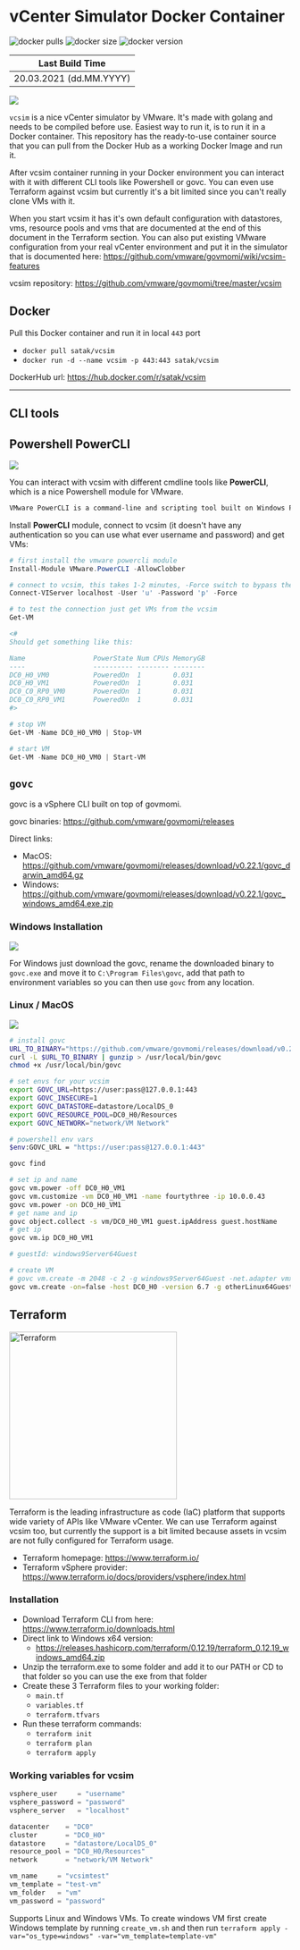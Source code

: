 # vCenter Simulator Docker Container

![docker pulls](https://img.shields.io/docker/pulls/satak/vcsim.svg)
![docker size](https://img.shields.io/docker/image-size/satak/vcsim.svg)
![docker version](https://img.shields.io/docker/v/satak/vcsim.svg)

| Last Build Time         |
| ----------------------- |
| 20.03.2021 (dd.MM.YYYY) |

<img src="https://img.icons8.com/color/96/000000/vmware.png">

`vcsim` is a nice vCenter simulator by VMware. It's made with golang and needs to be compiled before use. Easiest way to run it, is to run it in a Docker container. This repository has the ready-to-use container source that you can pull from the Docker Hub as a working Docker Image and run it.

After vcsim container running in your Docker environment you can interact with it with different CLI tools like Powershell or govc. You can even use Terraform against vcsim but currently it's a bit limited since you can't really clone VMs with it.

When you start vcsim it has it's own default configuration with datastores, vms, resource pools and vms that are documented at the end of this document in the Terraform section. You can also put existing VMware configuration from your real vCenter environment and put it in the simulator that is documented here: <https://github.com/vmware/govmomi/wiki/vcsim-features>

vcsim repository: <https://github.com/vmware/govmomi/tree/master/vcsim>

## Docker

Pull this Docker container and run it in local `443` port

- `docker pull satak/vcsim`
- `docker run -d --name vcsim -p 443:443 satak/vcsim`

DockerHub url: <https://hub.docker.com/r/satak/vcsim>

---

## CLI tools

## Powershell PowerCLI

<img src="https://img.icons8.com/color/96/000000/powershell.png">

You can interact with vcsim with different cmdline tools like **PowerCLI**, which is a nice Powershell module for VMware.

```txt
VMware PowerCLI is a command-line and scripting tool built on Windows PowerShell, and provides more than 700 cmdlets for managing and automating vSphere, vCloud, vRealize Operations Manager, vSAN, NSX-T, VMware Cloud on AWS, VMware HCX, VMware Site Recovery Manager, and VMware Horizon environments.
```

Install **PowerCLI** module, connect to vcsim (it doesn't have any authentication so you can use what ever username and password) and get VMs:

```powershell
# first install the vmware powercli module
Install-Module VMware.PowerCLI -AllowClobber

# connect to vcsim, this takes 1-2 minutes, -Force switch to bypass the SSL certificate issue. Username and password can be anything, there is no authentication
Connect-VIServer localhost -User 'u' -Password 'p' -Force

# to test the connection just get VMs from the vcsim
Get-VM

<#
Should get something like this:

Name                 PowerState Num CPUs MemoryGB
----                 ---------- -------- --------
DC0_H0_VM0           PoweredOn  1        0.031
DC0_H0_VM1           PoweredOn  1        0.031
DC0_C0_RP0_VM0       PoweredOn  1        0.031
DC0_C0_RP0_VM1       PoweredOn  1        0.031
#>

# stop VM
Get-VM -Name DC0_H0_VM0 | Stop-VM

# start VM
Get-VM -Name DC0_H0_VM0 | Start-VM
```

## `govc`

govc is a vSphere CLI built on top of govmomi.

govc binaries: <https://github.com/vmware/govmomi/releases>

Direct links:

- MacOS: <https://github.com/vmware/govmomi/releases/download/v0.22.1/govc_darwin_amd64.gz>
- Windows: <https://github.com/vmware/govmomi/releases/download/v0.22.1/govc_windows_amd64.exe.zip>

### Windows Installation

<img src="https://img.icons8.com/color/48/000000/windows-10.png">

For Windows just download the govc, rename the downloaded binary to `govc.exe` and move it to `C:\Program Files\govc`, add that path to environment variables so you can then use `govc` from any location.

### Linux / MacOS

<img src="https://img.icons8.com/color/48/000000/linux.png">

```bash
# install govc
URL_TO_BINARY="https://github.com/vmware/govmomi/releases/download/v0.22.1/govc_darwin_amd64.gz"
curl -L $URL_TO_BINARY | gunzip > /usr/local/bin/govc
chmod +x /usr/local/bin/govc

# set envs for your vcsim
export GOVC_URL=https://user:pass@127.0.0.1:443
export GOVC_INSECURE=1
export GOVC_DATASTORE=datastore/LocalDS_0
export GOVC_RESOURCE_POOL=DC0_H0/Resources
export GOVC_NETWORK="network/VM Network"

# powershell env vars
$env:GOVC_URL = "https://user:pass@127.0.0.1:443"

govc find

# set ip and name
govc vm.power -off DC0_H0_VM1
govc vm.customize -vm DC0_H0_VM1 -name fourtythree -ip 10.0.0.43
govc vm.power -on DC0_H0_VM1
# get name and ip
govc object.collect -s vm/DC0_H0_VM1 guest.ipAddress guest.hostName
# get ip
govc vm.ip DC0_H0_VM1

# guestId: windows9Server64Guest

# create VM
# govc vm.create -m 2048 -c 2 -g windows9Server64Guest -net.adapter vmxnet3 -disk.controller pvscsi test-vm
govc vm.create -on=false -host DC0_H0 -version 6.7 -g otherLinux64Guest -c 2 template-vm
```

## Terraform

<img alt="Terraform" src="https://cdn.rawgit.com/hashicorp/terraform-website/master/content/source/assets/images/logo-hashicorp.svg" width="300px">

Terraform is the leading infrastructure as code (IaC) platform that supports wide variety of APIs like VMware vCenter. We can use Terraform against vcsim too, but currently the support is a bit limited because assets in vcsim are not fully configured for Terraform usage.

- Terraform homepage: <https://www.terraform.io/>
- Terraform vSphere provider: <https://www.terraform.io/docs/providers/vsphere/index.html>

### Installation

- Download Terraform CLI from here: <https://www.terraform.io/downloads.html>
- Direct link to Windows x64 version:
  - <https://releases.hashicorp.com/terraform/0.12.19/terraform_0.12.19_windows_amd64.zip>
- Unzip the terraform.exe to some folder and add it to our PATH or CD to that folder so you can use the exe from that folder
- Create these 3 Terraform files to your working folder:
  - `main.tf`
  - `variables.tf`
  - `terraform.tfvars`
- Run these terraform commands:
  - `terraform init`
  - `terraform plan`
  - `terraform apply`

### Working variables for vcsim

```terraform
vsphere_user     = "username"
vsphere_password = "password"
vsphere_server   = "localhost"

datacenter    = "DC0"
cluster       = "DC0_H0"
datastore     = "datastore/LocalDS_0"
resource_pool = "DC0_H0/Resources"
network       = "network/VM Network"

vm_name     = "vcsimtest"
vm_template = "test-vm"
vm_folder   = "vm"
vm_password = "password"
```

Supports Linux and Windows VMs. To create windows VM first create Windows template by running `create_vm.sh` and then
run `terraform apply -var="os_type=windows" -var="vm_template=template-vm"`
